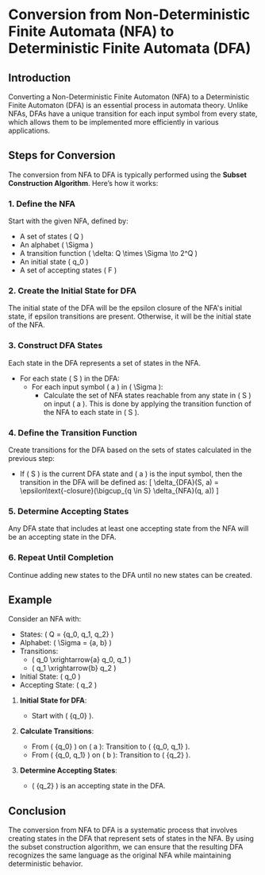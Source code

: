 # Conversion from Non-Deterministic Finite Automata (NFA) to Deterministic Finite Automata (DFA)

## Introduction

Converting a Non-Deterministic Finite Automaton (NFA) to a Deterministic Finite Automaton (DFA) is an essential process in automata theory. Unlike NFAs, DFAs have a unique transition for each input symbol from every state, which allows them to be implemented more efficiently in various applications.

## Steps for Conversion

The conversion from NFA to DFA is typically performed using the **Subset Construction Algorithm**. Here’s how it works:

### 1. **Define the NFA**

Start with the given NFA, defined by:
- A set of states \( Q \)
- An alphabet \( \Sigma \)
- A transition function \( \delta: Q \times \Sigma \to 2^Q \)
- An initial state \( q_0 \)
- A set of accepting states \( F \)

### 2. **Create the Initial State for DFA**

The initial state of the DFA will be the epsilon closure of the NFA's initial state, if epsilon transitions are present. Otherwise, it will be the initial state of the NFA.

### 3. **Construct DFA States**

Each state in the DFA represents a set of states in the NFA. 

- For each state \( S \) in the DFA:
  - For each input symbol \( a \) in \( \Sigma \):
    - Calculate the set of NFA states reachable from any state in \( S \) on input \( a \). This is done by applying the transition function of the NFA to each state in \( S \).

### 4. **Define the Transition Function**

Create transitions for the DFA based on the sets of states calculated in the previous step:

- If \( S \) is the current DFA state and \( a \) is the input symbol, then the transition in the DFA will be defined as:
  \[
  \delta_{DFA}(S, a) = \epsilon\text{-closure}(\bigcup_{q \in S} \delta_{NFA}(q, a))
  \]

### 5. **Determine Accepting States**

Any DFA state that includes at least one accepting state from the NFA will be an accepting state in the DFA.

### 6. **Repeat Until Completion**

Continue adding new states to the DFA until no new states can be created.

## Example

Consider an NFA with:
- States: \( Q = \{q_0, q_1, q_2\} \)
- Alphabet: \( \Sigma = \{a, b\} \)
- Transitions:
  - \( q_0 \xrightarrow{a} q_0, q_1 \)
  - \( q_1 \xrightarrow{b} q_2 \)
- Initial State: \( q_0 \)
- Accepting State: \( q_2 \)

1. **Initial State for DFA**: 
   - Start with \( \{q_0\} \).

2. **Calculate Transitions**:
   - From \( \{q_0\} \) on \( a \): Transition to \( \{q_0, q_1\} \).
   - From \( \{q_0, q_1\} \) on \( b \): Transition to \( \{q_2\} \).

3. **Determine Accepting States**:
   - \( \{q_2\} \) is an accepting state in the DFA.

## Conclusion

The conversion from NFA to DFA is a systematic process that involves creating states in the DFA that represent sets of states in the NFA. By using the subset construction algorithm, we can ensure that the resulting DFA recognizes the same language as the original NFA while maintaining deterministic behavior.
